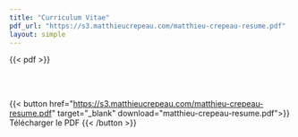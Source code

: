 ```yaml
---
title: "Curriculum Vitae"
pdf_url: "https://s3.matthieucrepeau.com/matthieu-crepeau-resume.pdf"
layout: simple
---
```


{{< pdf >}}

<br/><br/>

{{< button href="https://s3.matthieucrepeau.com/matthieu-crepeau-resume.pdf" target="_blank" download="matthieu-crepeau-resume.pdf">}}
Télécharger le PDF
{{< /button >}}